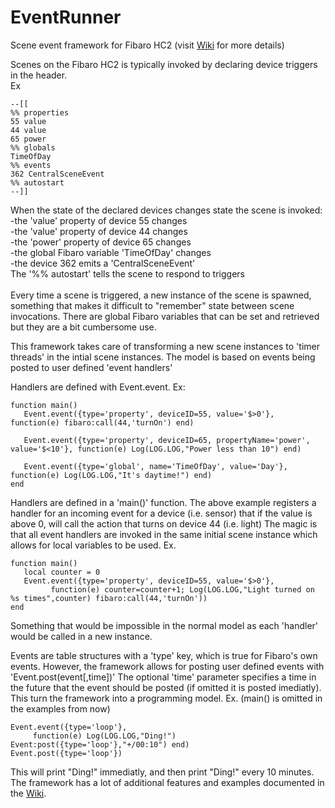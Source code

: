 # EventRunner
Scene event framework for Fibaro HC2 (visit [Wiki](../../wiki/Home) for more details)

Scenes on the Fibaro HC2 is typically invoked by declaring device triggers in the header.</br>
Ex 
```
--[[
%% properties
55 value
44 value
65 power
%% globals
TimeOfDay
%% events
362 CentralSceneEvent
%% autostart
--]]
```
When the state of the declared devices changes state the scene is invoked:</br>
-the 'value' property of device 55 changes</br>
-the 'value' property of device 44 changes</br>
-the 'power' property of device 65 changes</br>
-the global Fibaro variable 'TimeOfDay' changes</br>
-the device 362 emits a 'CentralSceneEvent'</br>
The '%% autostart' tells the scene to respond to triggers</br>
</br>
Every time a scene is triggered, a new instance of the scene is spawned, something that makes it difficult to "remember" state between scene invocations. There are global Fibaro variables that can be set and retrieved but they are a bit cumbersome use.

This framework takes care of transforming a new scene instances to 'timer threads' in the intial scene instances. The model is based on events being posted to user defined 'event handlers'

Handlers are defined with Event.event. Ex:
```
function main()
   Event.event({type='property', deviceID=55, value='$>0'}, function(e) fibaro:call(44,'turnOn') end)
   
   Event.event({type='property', deviceID=65, propertyName='power', value='$<10'}, function(e) Log(LOG.LOG,"Power less than 10") end)
   
   Event.event({type='global', name='TimeOfDay', value='Day'}, function(e) Log(LOG.LOG,"It's daytime!") end)
end
```
Handlers are defined in a 'main()' function. The above example registers a handler for an incoming event for a device (i.e. sensor) that if the value is above 0, will call the action that turns on device 44 (i.e. light)
The magic is that all event handlers are invoked in the same initial scene instance which allows for local variables to be used. Ex.
```
function main()
   local counter = 0
   Event.event({type='property', deviceID=55, value='$>0'}, 
         function(e) counter=counter+1; Log(LOG.LOG,"Light turned on %s times",counter) fibaro:call(44,'turnOn'))
end
```
Something that would be impossible in the normal model as each 'handler' would be called in a new instance.

Events are table structures with a 'type' key, which is true for Fibaro's own events. However, the framework allows for posting user defined events with 'Event.post(event[,time])'
The optional 'time' parameter specifies a time in the future that the event should be posted (if omitted it is posted imediatly). This turn the framework into a programming model. Ex. (main() is omitted in the examples from now)
```
Event.event({type='loop'},
     function(e) Log(LOG.LOG,"Ding!") Event:post({type='loop'},"+/00:10") end)
Event.post({type='loop'})
```
This will print "Ding!" immediatly, and then print "Ding!" every 10 minutes.
The framework has a lot of additional features and examples documented in the [Wiki](../../wiki/Home).

